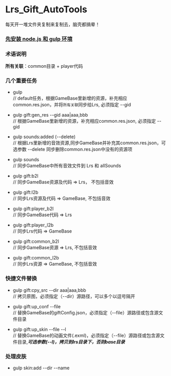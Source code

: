 # Lrs_Gift_AutoTools
  每天开一堆文件夹复制来复制去，脑壳都搞晕！

### [先安装 node.js 和 gulp 环境](https://gulpjs.com/)

### 术语说明
  **所有关联**：common目录 + player代码

### 几个重要任务
  *  gulp                    
  // default任务，根据GameBase里新增的资源，补充相应common.res.json，并将`所有关联`同步给Lrs, 必须指定 --gid
  
  *  gulp gift:gen_res --gid aaa|aaa,bbb    
  // 根据GameBase里新增的资源，补充相应common.res.json, 必须指定 --gid
  
  *  gulp sounds:added (--delete)           
  // 根据Lrs里新增的音效资源,同步GameBase并补充其common.res.json，可选参数 --delete 同步删除common.res.json中没有的资源项
  
  *  gulp sounds                
  // 同步GameBase中所有音效文件到 Lrs 和 allSounds
  
  *  gulp gift:b2l              
  // 同步GameBase资源及代码 => Lrs， 不包括音效
  
  *  gulp gift:l2b              
  // 同步Lrs资源及代码 => GameBase, 不包括音效
  
  *  gulp gift:player_b2l       
  // 同步GameBase代码 => Lrs
  
  *  gulp gift:player_l2b       
  // 同步Lrs代码 => GameBase
  
  *  gulp gift:common_b2l       
  // 同步GameBase资源 => Lrs, 不包括音效
  
  *  gulp gift:common_l2b      
  // 同步Lrs资源 => GameBase, 不包括音效
  
 ### 快捷文件替换
  *  gulp gift:cpy_src --dir aaa|aaa,bbb      
  // 拷贝原图，必须指定（--dir）源路径，可以多个以逗号隔开
  
  * gulp gift:up_conf --file                 
  // 替换GameBase的giftConfig.json，必须指定（--file）源路径或包含源文件目录
  
  * gulp gift:up_skin --file --l                 
  // 替换GameBase的动画文件(.exml)，必须指定（--file）源路径或包含源文件目录,__*可选参数(--l)，拷贝到lrs目录下，否则base目录*__

### 处理皮肤
  * gulp skin:add --dir --name
